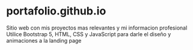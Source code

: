 # portafolio.github.io
Sitio web con mis proyectos mas relevantes y mi informacion profesional
Utilice Bootstrap 5, HTML, CSS y JavaScript para darle el diseño y animaciones a la landing page
